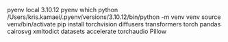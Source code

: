 pyenv local 3.10.12
pyenv which python
/Users/kris.kamaei/.pyenv/versions/3.10.12/bin/python -m venv venv
source venv/bin/activate
pip install torchvision diffusers transformers torch pandas cairosvg xmltodict datasets accelerate torchaudio Pillow
